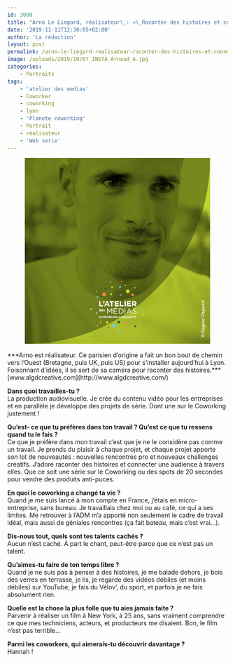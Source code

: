 ```yaml
---
id: 3000
title: "Arno Le Liegard, réalisateur\_: «\_Raconter des histoires et connecter une audience à travers elles\_»"
date: '2019-11-11T12:30:05+02:00'
author: 'La rédaction'
layout: post
permalink: /arno-le-liegard-realisateur-raconter-des-histoires-et-connecter-une-audience-a-travers-elles/
image: /uploads/2019/10/07_INSTA_Arnaud_A.jpg
categories:
    - Portraits
tags:
    - 'atelier des medias'
    - Coworker
    - coworking
    - lyon
    - 'Planete coworking'
    - Portrait
    - réalisateur
    - 'Web serie'
---
```


<figure class="wp-block-image"><img src="/uploads/2019/10/07_INSTA_Arnaud_A.jpg" alt="Illustration"></figure>***Arno est réalisateur. Ce parisien d’origine a fait un bon bout de chemin vers l’Ouest (Bretagne, puis UK, puis US) pour s’installer aujourd’hui à Lyon. Foisonnant d’idées, il se sert de sa caméra pour raconter des histoires.***   
[www.algdcreative.com](http://www.algdcreative.com/)

**Dans quoi travailles-tu ?**  
La production audiovisuelle. Je crée du contenu vidéo pour les entreprises et en parallèle je développe des projets de série. Dont une sur le Coworking justement !

**Qu’est- ce que tu préfères dans ton travail ? Qu’est ce que tu ressens quand tu le fais ?**  
Ce que je préfère dans mon travail c’est que je ne le considère pas comme un travail. Je prends du plaisir à chaque projet, et chaque projet apporte son lot de nouveautés : nouvelles rencontres pro et nouveaux challenges créatifs. J’adore raconter des histoires et connecter une audience à travers elles. Que ce soit une série sur le Coworking ou des spots de 20 secondes pour vendre des produits anti-puces.   
  
**En quoi le coworking a changé ta vie ?**  
Quand je me suis lancé à mon compte en France, j’étais en micro-entreprise, sans bureau. Je travaillais chez moi ou au café, ce qui a ses limites. Me retrouver à l’ADM m’a apporté non seulement le cadre de travail idéal, mais aussi de géniales rencontres (ça fait bateau, mais c’est vrai…).  
  
**Dis-nous tout, quels sont tes talents cachés ?**  
Aucun n’est caché. À part le chant, peut-être parce que ce n’est pas un talent.  
  
**Qu’aimes-tu faire de ton temps libre ?**  
Quand je ne suis pas à penser à des histoires, je me balade dehors, je bois des verres en terrasse, je lis, je regarde des vidéos débiles (et moins débiles) sur YouTube, je fais du Vélov’, du sport, et parfois je ne fais absolument rien.  
  
**Quelle est la chose la plus folle que tu aies jamais faite ?**  
Parvenir à réaliser un film à New York, à 25 ans, sans vraiment comprendre ce que mes techniciens, acteurs, et producteurs me disaient. Bon, le film n’est pas terrible…  
  
**Parmi les coworkers, qui aimerais-tu découvrir davantage ?**  
Hannah !